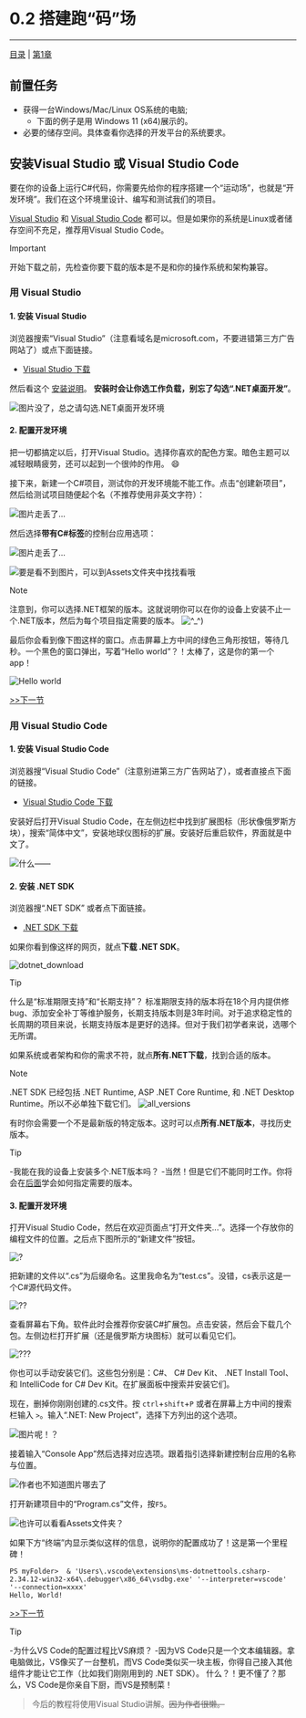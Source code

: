 # 0.2 搭建跑“码”场

---

[目录](/Contents.md) | [第1章](../Chatper_1/Chp_1.md)


## 前置任务

- 获得一台Windows/Mac/Linux OS系统的电脑;
    - 下面的例子是用 Windows 11 (x64)展示的。
- 必要的储存空间。具体查看你选择的开发平台的系统要求。

## 安装Visual Studio 或 Visual Studio Code

要在你的设备上运行C#代码，你需要先给你的程序搭建一个“运动场”，也就是“开发环境”。我们在这个环境里设计、编写和测试我们的项目。


[Visual Studio](#用-visual-studio) 和 [Visual Studio Code](#用-visual-studio-code) 都可以。但是如果你的系统是Linux或者储存空间不充足，推荐用Visual Studio Code。

> [!IMPORTANT]
> 开始下载之前，先检查你要下载的版本是不是和你的操作系统和架构兼容。

### 用 Visual Studio

#### 1. 安装 Visual Studio

浏览器搜索“Visual Studio”（注意看域名是microsoft.com，不要进错第三方广告网站了）或点下面链接。

- [Visual Studio 下载](https://visualstudio.microsoft.com/zh-hans/vs/)

然后看这个 [安装说明](https://learn.microsoft.com/zh-cn/visualstudio/install/install-visual-studio?view=vs-2022)。 **安装时会让你选工作负载，别忘了勾选“.NET桌面开发”**。

![图片没了，总之请勾选.NET桌面开发环境](./Assets/vs-installer-workloads.png)


#### 2. 配置开发环境

把一切都搞定以后，打开Visual Studio。选择你喜欢的配色方案。暗色主题可以减轻眼睛疲劳，还可以起到一个很帅的作用。 :smile: 

接下来，新建一个C#项目，测试你的开发环境能不能工作。点击“创建新项目”，然后给测试项目随便起个名（不推荐使用非英文字符）：

![图片走丢了...](./Assets/vs-create-proj.png)

然后选择**带有C#标签**的控制台应用选项：

![图片走丢了...](./Assets/vs-create-proj2.png)

![要是看不到图片，可以到Assets文件夹中找找看哦](./Assets/vs-name-file.png)

> [!NOTE]
> 注意到，你可以选择.NET框架的版本。这就说明你可以在你的设备上安装不止一个.NET版本，然后为每个项目指定需要的版本。
> ![^_^)](./Assets/cs-target-framework.png)

最后你会看到像下图这样的窗口。点击屏幕上方中间的绿色三角形按钮，等待几秒。一个黑色的窗口弹出，写着“Hello world”？！太棒了，这是你的第一个app！

![Hello world](./Assets/vs-run.png)

[>>下一节](../Lesson0_3/L0_3.md)

### 用 Visual Studio Code

#### 1. 安装 Visual Studio Code

浏览器搜“Visual Studio Code”（注意别进第三方广告网站了），或者直接点下面的链接。 

- [Visual Studio Code 下载](https://code.visualstudio.com/download)

安装好后打开Visual Studio Code，在左侧边栏中找到扩展图标（形状像俄罗斯方块），搜索“简体中文”，安装地球仪图标的扩展。安装好后重启软件，界面就是中文了。

![什么——](./Assets/vsc-zh-ext.png)

#### 2. 安装 .NET SDK

浏览器搜“.NET SDK” 或者点下面链接。

- [.NET SDK 下载](https://dotnet.microsoft.com/zh-cn/download)

如果你看到像这样的网页，就点**下载 .NET SDK**。

![dotnet_download](./Assets/dotnet-download.png)

> [!TIP]
> 什么是“标准期限支持”和“长期支持”？
> 标准期限支持的版本将在18个月内提供修bug、添加安全补丁等维护服务，长期支持版本则是3年时间。对于追求稳定性的长周期的项目来说，长期支持版本是更好的选择。但对于我们初学者来说，选哪个无所谓。

如果系统或者架构和你的需求不符，就点**所有.NET下载**，找到合适的版本。

> [!NOTE]
> .NET SDK 已经包括 .NET Runtime, ASP .NET Core Runtime, 和 .NET Desktop Runtime。所以不必单独下载它们。
> ![all_versions](./Assets/all-versions.png)

有时你会需要一个不是最新版的特定版本。这时可以点**所有.NET版本**，寻找历史版本。

> [!TIP]
> -我能在我的设备上安装多个.NET版本吗？
> -当然！但是它们不能同时工作。你将会在[后面]()学会如何指定需要的版本。

#### 3. 配置开发环境

打开Visual Studio Code，然后在欢迎页面点“打开文件夹...”。选择一个存放你的编程文件的位置。之后点下图所示的“新建文件”按钮。

![?](./Assets/vsc-create-file.png)

把新建的文件以“.cs”为后缀命名。这里我命名为“test.cs”。没错，cs表示这是一个C#源代码文件。

![??](./Assets/vsc-rename.png)

查看屏幕右下角。软件此时会推荐你安装C#扩展包。点击安装，然后会下载几个包。左侧边栏打开扩展（还是俄罗斯方块图标）就可以看见它们。

![???](./Assets/vsc-packages.png)

你也可以手动安装它们。这些包分别是：C#、 C# Dev Kit、 .NET Install Tool、和 IntelliCode for C# Dev Kit。在扩展面板中搜索并安装它们。

现在，删掉你刚刚创建的.cs文件。按 `ctrl`+`shift`+`P` 或者在屏幕上方中间的搜索栏输入 `>`。输入“.NET: New Project”，选择下方列出的这个选项。 

![图片呢！？](./Assets/cs-new-proj.png)

接着输入“Console App”然后选择对应选项。跟着指引选择新建控制台应用的名称与位置。

![作者也不知道图片哪去了](./Assets/cs-new-proj2.png)

打开新建项目中的“Program.cs”文件，按`F5`。

![也许可以看看Assets文件夹？](./Assets/cs-new-proj3.png)

如果下方“终端”内显示类似这样的信息，说明你的配置成功了！这是第一个里程碑！

```Shell
PS myFolder>  & 'Users\.vscode\extensions\ms-dotnettools.csharp-2.34.12-win32-x64\.debugger\x86_64\vsdbg.exe' '--interpreter=vscode' '--connection=xxxx' 
Hello, World!
```

[>>下一节](../Lesson0_3/L0_3.md)

> [!TIP]
> -为什么VS Code的配置过程比VS麻烦？
> -因为VS Code只是一个文本编辑器。拿电脑做比，VS像买了一台整机，而VS Code类似买一块主板，你得自己接入其他组件才能让它工作（比如我们刚刚用到的 .NET SDK）。
> 什么？！更不懂了？那么，VS Code是你亲自下厨，而VS是预制菜！

> 今后的教程将使用Visual Studio讲解。~~因为作者很懒。~~